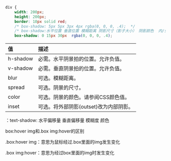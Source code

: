 





































```css
div {
    width: 200px;
    height: 200px;
    border: 10px solid red;
    /* box-shadow: 5px 5px 3px 4px rgba(0, 0, 0, .4);  */
    /* box-shadow:水平位置 垂直位置 模糊距离 阴影尺寸（影子大小） 阴影颜色  内/外阴影； */
    box-shadow: 0 15px 30px  rgba(0, 0, 0, .4);
```



| 值       | 描述                                   |
| :------- | :------------------------------------- |
| h-shadow | 必需。水平阴景拍的位置。允许负值。     |
| v-shadow | 必需。垂直阴景拍的位置。允许负值。     |
| blur     | 可选。模糊距离。                       |
| spread   | 可选。阴景的尺寸。                     |
| color    | 可选。阴景的颜色。请参阅CSS颜色值。    |
| inset    | 可选。将外部阴影(outset)改为内部阴影。 |

：text-shadow: 水平偏移量 垂直偏移量 模糊度 颜色

box:hover img和.box img:hover的区别

.box:hover img：意思为鼠标经过.box里面的img发生变化

.box img:hover：意思为经过box里面的img时发生变化



